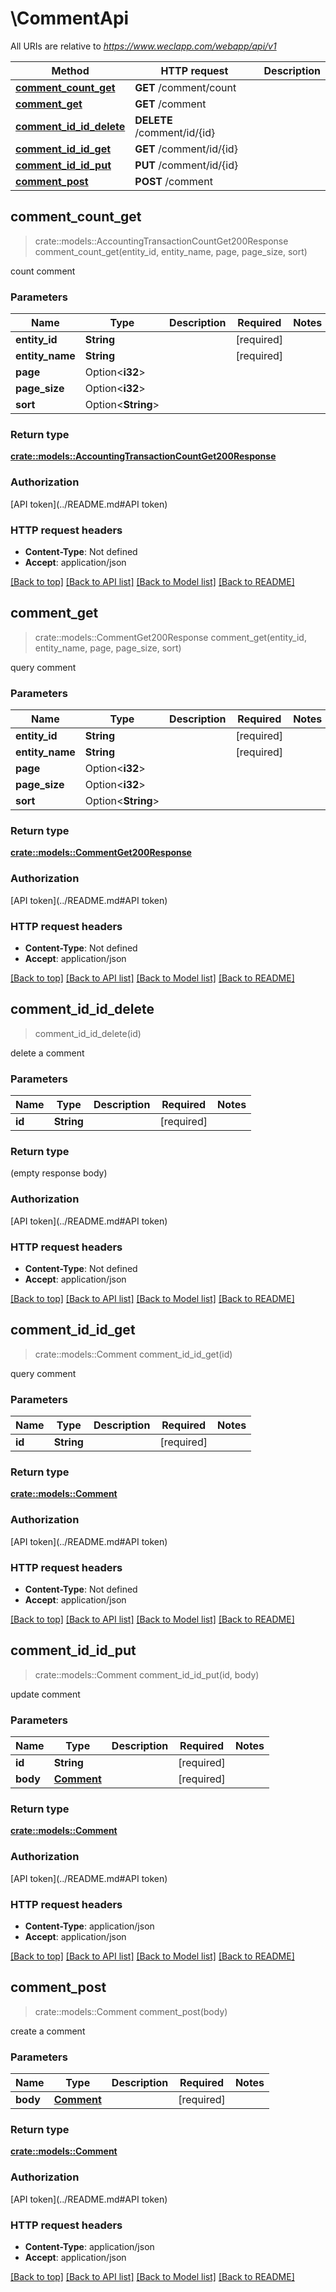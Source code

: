 # \CommentApi

All URIs are relative to *https://www.weclapp.com/webapp/api/v1*

Method | HTTP request | Description
------------- | ------------- | -------------
[**comment_count_get**](CommentApi.md#comment_count_get) | **GET** /comment/count | 
[**comment_get**](CommentApi.md#comment_get) | **GET** /comment | 
[**comment_id_id_delete**](CommentApi.md#comment_id_id_delete) | **DELETE** /comment/id/{id} | 
[**comment_id_id_get**](CommentApi.md#comment_id_id_get) | **GET** /comment/id/{id} | 
[**comment_id_id_put**](CommentApi.md#comment_id_id_put) | **PUT** /comment/id/{id} | 
[**comment_post**](CommentApi.md#comment_post) | **POST** /comment | 



## comment_count_get

> crate::models::AccountingTransactionCountGet200Response comment_count_get(entity_id, entity_name, page, page_size, sort)


count comment

### Parameters


Name | Type | Description  | Required | Notes
------------- | ------------- | ------------- | ------------- | -------------
**entity_id** | **String** |  | [required] |
**entity_name** | **String** |  | [required] |
**page** | Option<**i32**> |  |  |
**page_size** | Option<**i32**> |  |  |
**sort** | Option<**String**> |  |  |

### Return type

[**crate::models::AccountingTransactionCountGet200Response**](_accountingTransaction_count_get_200_response.md)

### Authorization

[API token](../README.md#API token)

### HTTP request headers

- **Content-Type**: Not defined
- **Accept**: application/json

[[Back to top]](#) [[Back to API list]](../README.md#documentation-for-api-endpoints) [[Back to Model list]](../README.md#documentation-for-models) [[Back to README]](../README.md)


## comment_get

> crate::models::CommentGet200Response comment_get(entity_id, entity_name, page, page_size, sort)


query comment

### Parameters


Name | Type | Description  | Required | Notes
------------- | ------------- | ------------- | ------------- | -------------
**entity_id** | **String** |  | [required] |
**entity_name** | **String** |  | [required] |
**page** | Option<**i32**> |  |  |
**page_size** | Option<**i32**> |  |  |
**sort** | Option<**String**> |  |  |

### Return type

[**crate::models::CommentGet200Response**](_comment_get_200_response.md)

### Authorization

[API token](../README.md#API token)

### HTTP request headers

- **Content-Type**: Not defined
- **Accept**: application/json

[[Back to top]](#) [[Back to API list]](../README.md#documentation-for-api-endpoints) [[Back to Model list]](../README.md#documentation-for-models) [[Back to README]](../README.md)


## comment_id_id_delete

> comment_id_id_delete(id)


delete a comment

### Parameters


Name | Type | Description  | Required | Notes
------------- | ------------- | ------------- | ------------- | -------------
**id** | **String** |  | [required] |

### Return type

 (empty response body)

### Authorization

[API token](../README.md#API token)

### HTTP request headers

- **Content-Type**: Not defined
- **Accept**: application/json

[[Back to top]](#) [[Back to API list]](../README.md#documentation-for-api-endpoints) [[Back to Model list]](../README.md#documentation-for-models) [[Back to README]](../README.md)


## comment_id_id_get

> crate::models::Comment comment_id_id_get(id)


query comment

### Parameters


Name | Type | Description  | Required | Notes
------------- | ------------- | ------------- | ------------- | -------------
**id** | **String** |  | [required] |

### Return type

[**crate::models::Comment**](comment.md)

### Authorization

[API token](../README.md#API token)

### HTTP request headers

- **Content-Type**: Not defined
- **Accept**: application/json

[[Back to top]](#) [[Back to API list]](../README.md#documentation-for-api-endpoints) [[Back to Model list]](../README.md#documentation-for-models) [[Back to README]](../README.md)


## comment_id_id_put

> crate::models::Comment comment_id_id_put(id, body)


update comment

### Parameters


Name | Type | Description  | Required | Notes
------------- | ------------- | ------------- | ------------- | -------------
**id** | **String** |  | [required] |
**body** | [**Comment**](Comment.md) |  | [required] |

### Return type

[**crate::models::Comment**](comment.md)

### Authorization

[API token](../README.md#API token)

### HTTP request headers

- **Content-Type**: application/json
- **Accept**: application/json

[[Back to top]](#) [[Back to API list]](../README.md#documentation-for-api-endpoints) [[Back to Model list]](../README.md#documentation-for-models) [[Back to README]](../README.md)


## comment_post

> crate::models::Comment comment_post(body)


create a comment

### Parameters


Name | Type | Description  | Required | Notes
------------- | ------------- | ------------- | ------------- | -------------
**body** | [**Comment**](Comment.md) |  | [required] |

### Return type

[**crate::models::Comment**](comment.md)

### Authorization

[API token](../README.md#API token)

### HTTP request headers

- **Content-Type**: application/json
- **Accept**: application/json

[[Back to top]](#) [[Back to API list]](../README.md#documentation-for-api-endpoints) [[Back to Model list]](../README.md#documentation-for-models) [[Back to README]](../README.md)

